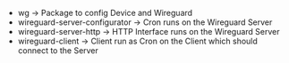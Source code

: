 * wg -> Package to config Device and Wireguard
* wireguard-server-configurator -> Cron runs on the Wireguard Server
* wireguard-server-http -> HTTP Interface runs on the Wireguard Server
* wireguard-client -> Client run as Cron on the Client which should connect to the Server